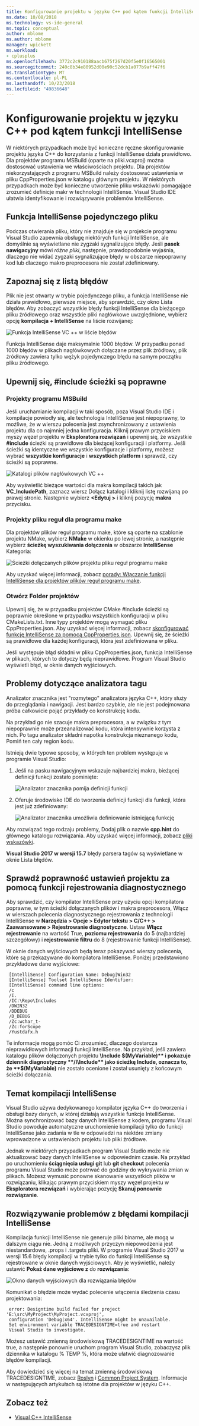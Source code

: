 ```yaml
---
title: Konfigurowanie projektu w języku C++ pod kątem funkcji IntelliSense
ms.date: 10/08/2018
ms.technology: vs-ide-general
ms.topic: conceptual
author: mblome
ms.author: mblome
manager: wpickett
ms.workload:
- cplusplus
ms.openlocfilehash: 3772c2c910188aacb675f267d20f5e0f16565001
ms.sourcegitcommit: 240c8b34e80952d00e90c52dcb1a077b9aff47f6
ms.translationtype: MT
ms.contentlocale: pl-PL
ms.lasthandoff: 10/23/2018
ms.locfileid: "49836648"
---
```

# <a name="configure-a-c-project-for-intellisense"></a>Konfigurowanie projektu w języku C++ pod kątem funkcji IntelliSense

W niektórych przypadkach może być konieczne ręczne skonfigurowanie projektu języka C++ do korzystania z funkcji IntelliSense działa prawidłowo. Dla projektów programu MSBuild (oparte na pliki.vcxproj) można dostosować ustawienia we właściwościach projektu. Dla projektów niekorzystających z programu MSBuild należy dostosować ustawienia w pliku CppProperties.json w katalogu głównym projektu. W niektórych przypadkach może być konieczne utworzenie pliku wskazówki pomagające zrozumieć definicje makr w technologii IntelliSense. Visual Studio IDE ułatwia identyfikowanie i rozwiązywanie problemów IntelliSense.



## <a name="single-file-intellisense"></a>Funkcja IntelliSense pojedynczego pliku

Podczas otwierania pliku, który nie znajduje się w projekcie programu Visual Studio zapewnia obsługę niektórych funkcji IntelliSense, ale domyślnie są wyświetlane nie zygzaki sygnalizujące błędy. Jeśli **pasek nawigacyjny** mówi *różne pliki*, następnie, prawdopodobnie wyjaśnia, dlaczego nie widać zygzaki sygnalizujące błędy w obszarze niepoprawny kod lub dlaczego makro preprocesora nie został zdefiniowany.

## <a name="check-the-error-list"></a>Zapoznaj się z listą błędów

Plik nie jest otwarty w trybie pojedynczego pliku, a funkcja IntelliSense nie działa prawidłowo, pierwsze miejsce, aby sprawdzić, czy okno Lista błędów. Aby zobaczyć wszystkie błędy funkcji IntelliSense dla bieżącego pliku źródłowego oraz wszystkie pliki nagłówkowe uwzględnione, wybierz opcję **kompilacja + IntelliSense** na liście rozwijanej:

![Funkcja IntelliSense VC ++ w liście błędów](media/vcpp-intellisense-error-list.png)

Funkcja IntelliSense daje maksymalnie 1000 błędów. W przypadku ponad 1000 błędów w plikach nagłówkowych dołączane przez plik źródłowy, plik źródłowy zawiera tylko wężyk pojedynczego błędu na samym początku pliku źródłowego.

## <a name="ensure-include-paths-are-correct"></a>Upewnij się, #include ścieżki są poprawne

### <a name="msbuild-projects"></a>Projekty programu MSBuild

Jeśli uruchamianie kompilacji w taki sposób, poza Visual Studio IDE i kompilacje powiodły się, ale technologia IntelliSense jest niepoprawny, to możliwe, że w wierszu polecenia jest zsynchronizowany z ustawienia projektu dla co najmniej jedna konfiguracja. Kliknij prawym przyciskiem myszy węzeł projektu w **Eksploratora rozwiązań** i upewnij się, że wszystkie **#include** ścieżki są prawidłowe dla bieżącej konfiguracji i platformy. Jeśli ścieżki są identyczne we wszystkie konfiguracje i platformy, możesz wybrać **wszystkie konfiguracje** i **wszystkich platform** i sprawdź, czy ścieżki są poprawne.

![Katalogi plików nagłówkowych VC ++](media/vcpp-intellisense-include-paths.png)

 Aby wyświetlić bieżące wartości dla makra kompilacji takich jak **VC_IncludePath**, zaznacz wiersz Dołącz katalogi i kliknij listę rozwijaną po prawej stronie. Następnie wybierz  **\<Edytuj >** i kliknij pozycję **makra** przycisku.

### <a name="makefile-projects"></a>Projekty pliku reguł dla programu make

Dla projektów plików reguł programu make, które są oparte na szablonie projektu NMake, wybierz **NMake** w okienku po lewej stronie, a następnie wybierz **ścieżkę wyszukiwania dołączenia** w obszarze **IntelliSense** Kategoria:

![Ścieżki dołączanych plików projektu pliku reguł programu make](media/vcpp-intellisense-makefile-include-paths.png)

Aby uzyskać więcej informacji, zobacz [porady: Włączanie funkcji IntelliSense dla projektów plików reguł programu make](/cpp/ide/how-to-enable-intellisense-for-makefile-projects).

### <a name="open-folder-projects"></a>Otwórz Folder projektów

Upewnij się, że w przypadku projektów CMake #include ścieżki są poprawnie określone w przypadku wszystkich konfiguracji w pliku CMakeLists.txt. Inne typy projektów mogą wymagać pliku CppProperties.json. Aby uzyskać więcej informacji, zobacz [skonfigurować funkcję IntelliSense za pomocą CppProperties.json](/cpp/ide/non-msbuild-projects#cppproperties). Upewnij się, że ścieżki są prawidłowe dla każdej konfiguracji, która jest zdefiniowana w pliku.

Jeśli występuje błąd składni w pliku CppProperties.json, funkcja IntelliSense w plikach, których to dotyczy będą nieprawidłowe. Program Visual Studio wyświetli błąd, w oknie danych wyjściowych.

## <a name="tag-parser-issues"></a>Problemy dotyczące analizatora tagu

Analizator znacznika jest "rozmytego" analizatora języka C++, który służy do przeglądania i nawigacji. Jest bardzo szybkie, ale nie jest podejmowana próba całkowicie pojąć przykłady co konstrukcję kodu.

Na przykład go nie szacuje makra preprocesora, a w związku z tym niepoprawnie może przeanalizować kodu, która intensywnie korzysta z nich. Po tagu analizator składni napotka konstrukcja nieznanego kodu, Pomiń ten cały region kodu.

Istnieją dwie typowe sposoby, w których ten problem występuje w programie Visual Studio:

1. Jeśli na pasku nawigacyjnym wskazuje najbardziej makra, bieżącej definicji funkcji zostało pominięte:

   ![Analizator znacznika pomija definicji funkcji](media/vcpp-intellisense-tag-parser-macro.png)

1. Oferuje środowisko IDE do tworzenia definicji funkcji dla funkcji, która jest już zdefiniowany:

   ![Analizator znacznika umożliwia definiowanie istniejącą funkcję](media/vcpp-intellisense-tag-parser-function.png)

Aby rozwiązać tego rodzaju problemy, Dodaj plik o nazwie **cpp.hint** do głównego katalogu rozwiązania. Aby uzyskać więcej informacji, zobacz [pliki wskazówki](/cpp/ide/hint-files).

**Visual Studio 2017 w wersji 15.7** błędy parsera tagów są wyświetlane w oknie Lista błędów.

## <a name="validate-project-settings-with-diagnostic-logging"></a>Sprawdź poprawność ustawień projektu za pomocą funkcji rejestrowania diagnostycznego

Aby sprawdzić, czy kompilator IntelliSense przy użyciu opcji kompilatora poprawne, w tym ścieżki dołączanych plików i makra preprocesora, Włącz w wierszach polecenia diagnostycznego rejestrowania z technologii IntelliSense w **Narzędzia > Opcje > Edytor tekstu > C/C++ > Zaawansowane > Rejestrowanie diagnostyczne**. Ustaw **Włącz rejestrowanie** na wartość True, **poziomu rejestrowania** do 5 (najbardziej szczegółowy) i **rejestrowanie filtru** do 8 (rejestrowanie funkcji IntelliSense).

W oknie danych wyjściowych będą teraz pokazywać wierszy polecenia, które są przekazywane do kompilatora IntelliSense. Poniżej przedstawiono przykładowe dane wyjściowe:

```output
 [IntelliSense] Configuration Name: Debug|Win32
 [IntelliSense] Toolset IntelliSense Identifier:
 [IntelliSense] command line options:
 /c
 /I.
 /IC:\Repo\Includes
 /DWIN32
 /DDEBUG
 /D_DEBUG
 /Zc:wchar_t-
 /Zc:forScope
 /Yustdafx.h
```

Te informacje mogą pomóc Ci zrozumieć, dlaczego dostarcza nieprawidłowych informacji funkcji IntelliSense. Na przykład, jeśli zawiera katalogu plików dołączonych projektu **\Include $(MyVariable)** i pokazuje dziennik diagnostyczny **/I\Include** jako ścieżkę Include, oznacza to, że **$(MyVariable)** nie zostało ocenione i został usunięty z końcowym ścieżki dołączania.

## <a name="about-the-intellisense-build"></a>Temat kompilacji IntelliSense

Visual Studio używa dedykowanego kompilator języka C++ do tworzenia i obsługi bazy danych, w której działają wszystkie funkcje IntelliSense. Można synchronizować bazy danych IntelliSense z kodem, programu Visual Studio powoduje automatyczne uruchomienie kompilacji tylko do funkcji IntelliSense jako zadania w tle w odpowiedzi na niektóre zmiany wprowadzone w ustawieniach projektu lub pliki źródłowe.

Jednak w niektórych przypadkach program Visual Studio może nie aktualizować bazy danych IntelliSense w odpowiednim czasie. Na przykład po uruchomieniu **ściągnięcia usługi git** lub **git checkout** polecenia programu Visual Studio może potrwać do godziny do wykrywania zmian w plikach. Możesz wymusić ponowne skanowanie wszystkich plików w rozwiązaniu, klikając prawym przyciskiem myszy węzeł projektu w **Eksploratora rozwiązań** i wybierając pozycję **Skanuj ponownie rozwiązanie**.

## <a name="troubleshooting-intellisense-build-failures"></a>Rozwiązywanie problemów z błędami kompilacji IntelliSense

Kompilacja funkcji IntelliSense nie generuje pliki binarne, ale mogą w dalszym ciągu nie. Jedną z możliwych przyczyn niepowodzenia jest niestandardowe, .props i .targets pliki. W programie Visual Studio 2017 w wersji 15.6 błędy kompilacji w trybie tylko do funkcji IntelliSense są rejestrowane w oknie danych wyjściowych. Aby je wyświetlić, należy ustawić **Pokaż dane wyjściowe z** do **rozwiązania**:

![Okno danych wyjściowych dla rozwiązania błędów](media/vcpp-intellisense-output-window.png)

Komunikat o błędzie może wydać polecenie włączenia śledzenia czasu projektowania:

```output
 error: Designtime build failed for project 'E:\src\MyProject\MyProject.vcxproj',
 configuration 'Debug|x64'. IntelliSense might be unavailable.
 Set environment variable TRACEDESIGNTIME=true and restart
 Visual Studio to investigate.
```

Możesz ustawić zmienną środowiskową TRACEDESIGNTIME na wartość true, a następnie ponownie uruchom program Visual Studio, zobaczysz plik dziennika w katalogu % TEMP %, która może ułatwić diagnozowanie błędów kompilacji.

Aby dowiedzieć się więcej na temat zmienną środowiskową TRACEDESIGNTIME, zobacz [Roslyn](https://github.com/dotnet/roslyn/wiki/Diagnosing-Project-System-Build-Errors) i [Common Project System](https://github.com/dotnet/project-system/blob/master/docs/design-time-builds.md). Informacje w następujących artykułach są istotne dla projektów w języku C++.

## <a name="see-also"></a>Zobacz też

- [Visual C++ IntelliSense](visual-cpp-intellisense.md)
